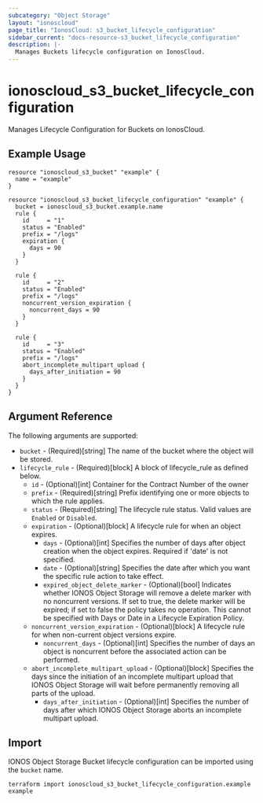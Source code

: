 ```yaml
---
subcategory: "Object Storage"
layout: "ionoscloud"
page_title: "IonosCloud: s3_bucket_lifecycle_configuration"
sidebar_current: "docs-resource-s3_bucket_lifecycle_configuration"
description: |-
  Manages Buckets lifecycle configuration on IonosCloud.
---
```


# ionoscloud_s3_bucket_lifecycle_configuration

Manages Lifecycle Configuration for Buckets on IonosCloud.

## Example Usage

```hcl
resource "ionoscloud_s3_bucket" "example" {
  name = "example"
}

resource "ionoscloud_s3_bucket_lifecycle_configuration" "example" {
  bucket = ionoscloud_s3_bucket.example.name
  rule {
    id     = "1"
    status = "Enabled"
    prefix = "/logs"
    expiration {
      days = 90
    }
  }

  rule {
    id     = "2"
    status = "Enabled"
    prefix = "/logs"
    noncurrent_version_expiration {
      noncurrent_days = 90
    }
  }

  rule {
    id     = "3"
    status = "Enabled"
    prefix = "/logs"
    abort_incomplete_multipart_upload {
      days_after_initiation = 90
    }
  }
}
```

## Argument Reference

The following arguments are supported:

- `bucket` - (Required)[string] The name of the bucket where the object will be stored.
- `lifecycle_rule` - (Required)[block] A block of lifecycle_rule as defined below.
  - `id` - (Optional)[int] Container for the Contract Number of the owner
  - `prefix` - (Required)[string] Prefix identifying one or more objects to which the rule applies.
  - `status` - (Required)[string] The lifecycle rule status. Valid values are `Enabled` or `Disabled`.
  - `expiration` - (Optional)[block]  A lifecycle rule for when an object expires.
    - `days` - (Optional)[int] Specifies the number of days after object creation when the object expires. Required if 'date' is not specified.
    - `date` - (Optional)[string] Specifies the date after which you want the specific rule action to take effect.
    - `expired_object_delete_marker` - (Optional)[bool] Indicates whether IONOS Object Storage will remove a delete marker with no noncurrent versions. If set to true, the delete marker will be expired; if set to false the policy takes no operation. This cannot be specified with Days or Date in a Lifecycle Expiration Policy.
  - `noncurrent_version_expiration` - (Optional)[block] A lifecycle rule for when non-current object versions expire.
    - `noncurrent_days` - (Optional)[int] Specifies the number of days an object is noncurrent before the associated action can be performed.
  - `abort_incomplete_multipart_upload` - (Optional)[block] Specifies the days since the initiation of an incomplete multipart upload that IONOS Object Storage will wait before permanently removing all parts of the upload.
    - `days_after_initiation` - (Optional)[int] Specifies the number of days after which IONOS Object Storage aborts an incomplete multipart upload.

## Import

IONOS Object Storage Bucket lifecycle configuration can be imported using the `bucket` name.

```shell
terraform import ionoscloud_s3_bucket_lifecycle_configuration.example example
```